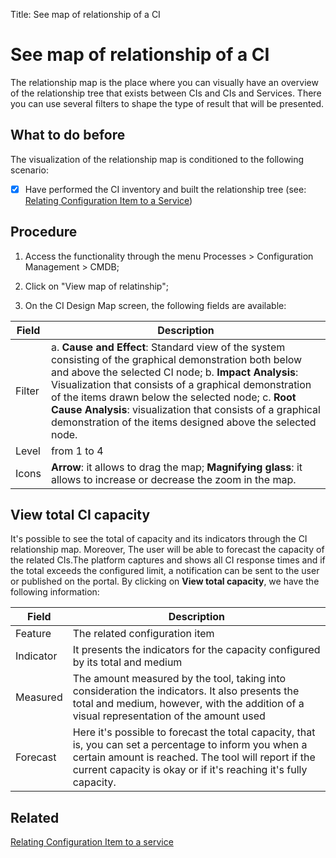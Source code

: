 Title: See map of relationship of a CI

# See map of relationship of a CI

The relationship map is the place where you can visually have an overview of the relationship tree that exists between CIs and CIs and Services. There you can use several filters to shape the type of result that will be presented.

## What to do before

The visualization of the relationship map is conditioned to the following scenario:

- [X] Have performed the CI inventory and built the relationship tree (see: [Relating Configuration Item to a Service][2])

## Procedure

1. Access the functionality through the menu Processes > Configuration Management > CMDB;

2. Click on "View map of relatinship";

3. On the CI Design Map screen, the following fields are available:

| Field | Description |
|-------|-----------|
|Filter| a.  **Cause and Effect**: Standard view of the system consisting of the graphical demonstration both below and above the selected CI node; b. **Impact Analysis**: Visualization that consists of a graphical demonstration of the items drawn below the selected node; c. **Root Cause Analysis**: visualization that consists of a graphical demonstration of the items designed above the selected node.|
|Level| from 1 to 4 |
|Icons| **Arrow**: it allows to drag the map; **Magnifying glass**: it allows to increase or decrease the zoom in the map.

## View total CI capacity

It's possible to see the total of capacity and its indicators through the CI relationship map.
Moreover, The user will be able to forecast the capacity of the related CIs.The platform captures and shows all CI response times and if the total exceeds the configured limit, a notification can be sent to the user or published on the portal. 
By clicking on **View total capacity**, we have the following information:

| Field | Description |
|-------|-----------|
|Feature| The related configuration item|
|Indicator| It presents the indicators for the capacity configured by its total and medium |
|Measured| The amount measured by the tool, taking into consideration the indicators. It also presents the total and medium, however, with the addition of a visual representation of the amount used |
|Forecast| Here it's possible to forecast the total capacity, that is, you can set a percentage to inform you when a certain amount is reached. The tool will report if the current capacity is okay or if it's reaching it's fully capacity.|




## Related

[Relating Configuration Item to a service][1]

[1]:/en-us/4biz-helium/processes/configuration/use/create-ic-relationship.html

[2]:/en-us/4biz-helium/processes/configuration/use/create-ic-relationship.html
